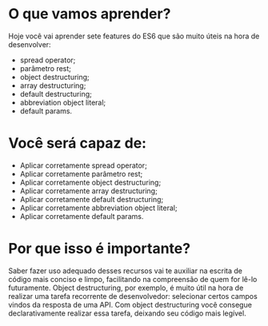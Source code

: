 # O que vamos aprender?
Hoje você vai aprender sete features do ES6 que são muito úteis na hora de desenvolver:
- spread operator;
- parâmetro rest;
- object destructuring;
- array destructuring;
- default destructuring;
- abbreviation object literal;
- default params.

# Você será capaz de:
- Aplicar corretamente spread operator;
- Aplicar corretamente parâmetro rest;
- Aplicar corretamente object destructuring;
- Aplicar corretamente array destructuring;
- Aplicar corretamente default destructuring;
- Aplicar corretamente abbreviation object literal;
- Aplicar corretamente default params.

# Por que isso é importante?
Saber fazer uso adequado desses recursos vai te auxiliar na escrita de código mais conciso e limpo, facilitando na compreensão de quem for lê-lo futuramente. Object destructuring, por exemplo, é muito útil na hora de realizar uma tarefa recorrente de desenvolvedor: selecionar certos campos vindos da resposta de uma API. Com object destructuring você consegue declarativamente realizar essa tarefa, deixando seu código mais legível.